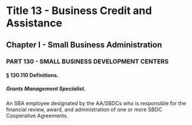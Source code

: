 
# Title 13 - Business Credit and Assistance
## Chapter I - Small Business Administration
### PART 130 - SMALL BUSINESS DEVELOPMENT CENTERS
#### § 130.110 Definitions.
##### Grants Management Specialist.

An SBA employee designated by the AA/SBDCs who is responsible for the financial review, award, and administration of one or more SBDC Cooperative Agreements.
